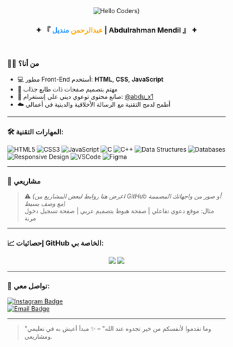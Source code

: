 <div align="center">
  <img src="https://github.com/SP-XD/SP-XD/blob/main/images/hellocoders_rounded.gif?raw=true" href="https://github.com/Abdux1" alt="Hello Coders)" alt="Typing SVG" />
  
  <h3>✦ 『 <span style="color:#FFA500;">عبدالرحمن </span><span style="color:#1E90FF;">منديل</span> | Abdulrahman Mendil 』 ✦</h3>
</div>

<br/>

### 👨‍💻 من أنا؟
- 💻 مطور Front-End أستخدم: **HTML**, **CSS**, **JavaScript**
- 🎨 مهتم بتصميم صفحات ذات طابع جذاب
- 📱 صانع محتوى توعوي ديني على إنستغرام: [@abdu_x1](https://www.instagram.com/abdu_x1/)
- ☁️ أطمح لدمج التقنية مع الرسالة الأخلاقية والدينية في أعمالي

---

### 🛠️ المهارات التقنية:

![HTML5](https://img.shields.io/badge/-HTML5-E34F26?style=flat&logo=html5&logoColor=white)
![CSS3](https://img.shields.io/badge/-CSS3-1572B6?style=flat&logo=css3&logoColor=white)
![JavaScript](https://img.shields.io/badge/-JavaScript-F7DF1E?style=flat&logo=javascript&logoColor=black)
![C](https://img.shields.io/badge/-C-00599C?style=flat&logo=c&logoColor=white)
![C++](https://img.shields.io/badge/-C++-00599C?style=flat&logo=c%2B%2B&logoColor=white)
![Data Structures](https://img.shields.io/badge/-Data%20Structures-795548?style=flat)
![Databases](https://img.shields.io/badge/-Databases-4DB33D?style=flat&logo=mysql&logoColor=white)
![Responsive Design](https://img.shields.io/badge/-Responsive%20Design-009688?style=flat&logo=bootstrap&logoColor=white)
![VSCode](https://img.shields.io/badge/-VSCode-0078D4?style=flat&logo=visual-studio-code&logoColor=white)
![Figma](https://img.shields.io/badge/-Figma-F24E1E?style=flat&logo=figma&logoColor=white)

---

### 📌 مشاريعي

> ⚠️ *(اعرض هنا روابط لبعض المشاريع من GitHub أو صور من واجهاتك المصممة مع وصف بسيط)*  
> مثال: موقع دعوي تفاعلي | صفحة هبوط بتصميم عربي | صفحة تسجيل دخول مرنة

---

### 📈 إحصائيات GitHub الخاصة بي:

<p align="center">
  <img src="https://github-readme-stats.vercel.app/api?username=YOUR_GITHUB_USERNAME&show_icons=true&theme=tokyonight" />
  <img src="https://github-readme-stats.vercel.app/api/top-langs/?username=YOUR_GITHUB_USERNAME&layout=compact&theme=tokyonight" />
</p>

---

### 🤝 تواصل معي:

[![Instagram Badge](https://img.shields.io/badge/-Instagram-E4405F?style=flat&logo=Instagram&logoColor=white)](https://www.instagram.com/abdu_x1/)  
[![Email Badge](https://img.shields.io/badge/-Gmail-D14836?style=flat&logo=gmail&logoColor=white)](mailto:omranalmandil1@gmail.com)

---

> "وما تقدموا لأنفسكم من خير تجدوه عند الله" – ✨ مبدأ أعيش به في تعليمي ومشاريعي.
